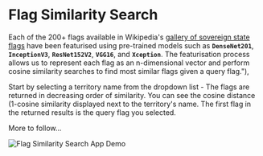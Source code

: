 # Flag Similarity Search


Each of the 200+ flags available in Wikipedia's [gallery of sovereign state flags](https://en.wikipedia.org/wiki/Gallery_of_sovereign_state_flags) 
have been featurised using pre-trained models such as **`DenseNet201`**, **`InceptionV3`**, 
**`ResNet152V2`**, **`VGG16`**, and **`Xception`**. The featurisation process allows us to represent 
each flag as an n-dimensional vector and perform cosine similarity searches to find most 
similar flags given a query flag."),

Start by selecting a territory name from the dropdown list - The flags are returned
in decreasing order of similarity. You can see the cosine distance (1-cosine similarity
displayed next to the territory's name. The first flag in the returned results is the query flag you selected.

More to follow...

![Flag Similarity Search App Demo](FlagsApp.gif)